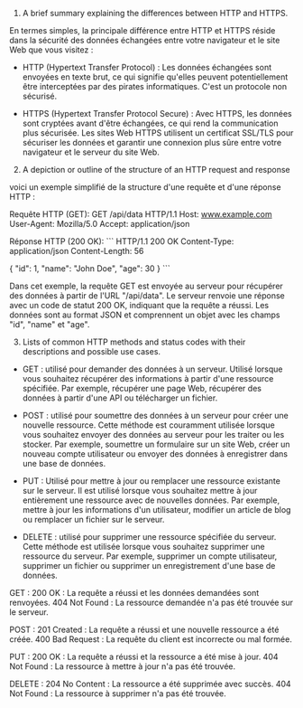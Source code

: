 1) A brief summary explaining the differences between HTTP and HTTPS.

En termes simples, la principale différence entre HTTP et HTTPS réside dans la sécurité des données échangées entre votre navigateur et le site Web que vous visitez :

 - HTTP (Hypertext Transfer Protocol) : Les données échangées sont envoyées en texte brut, ce qui signifie qu'elles peuvent potentiellement être interceptées par des pirates informatiques. C'est un protocole non sécurisé.

 - HTTPS (Hypertext Transfer Protocol Secure) : Avec HTTPS, les données sont cryptées avant d'être échangées, ce qui rend la communication plus sécurisée. Les sites Web HTTPS utilisent un certificat SSL/TLS pour sécuriser les données et garantir une connexion plus sûre entre votre navigateur et le serveur du site Web.


2) A depiction or outline of the structure of an HTTP request and response

voici un exemple simplifié de la structure d'une requête et d'une réponse HTTP :

Requête HTTP (GET): GET /api/data HTTP/1.1 Host: www.example.com User-Agent: Mozilla/5.0 Accept: application/json

Réponse HTTP (200 OK): ``` HTTP/1.1 200 OK Content-Type: application/json Content-Length: 56

{ "id": 1, "name": "John Doe", "age": 30 } ```

Dans cet exemple, la requête GET est envoyée au serveur pour récupérer des données à partir de l'URL "/api/data". Le serveur renvoie une réponse avec un code de statut 200 OK, indiquant que la requête a réussi. Les données sont au format JSON et comprennent un objet avec les champs "id", "name" et "age".


3) Lists of common HTTP methods and status codes with their descriptions and possible use cases.

 - GET : utilisé pour demander des données à un serveur. Utilisé lorsque vous souhaitez récupérer des informations à partir d'une ressource spécifiée. Par exemple, récupérer une page Web, récupérer des données à partir d'une API ou télécharger un fichier.

 - POST : utilisé pour soumettre des données à un serveur pour créer une nouvelle ressource. Cette méthode est couramment utilisée lorsque vous souhaitez envoyer des données au serveur pour les traiter ou les stocker. Par exemple, soumettre un formulaire sur un site Web, créer un nouveau compte utilisateur ou envoyer des données à enregistrer dans une base de données.

 - PUT : Utilisé pour mettre à jour ou remplacer une ressource existante sur le serveur. Il est utilisé lorsque vous souhaitez mettre à jour entièrement une ressource avec de nouvelles données. Par exemple, mettre à jour les informations d'un utilisateur, modifier un article de blog ou remplacer un fichier sur le serveur.

 - DELETE : utilisé pour supprimer une ressource spécifiée du serveur. Cette méthode est utilisée lorsque vous souhaitez supprimer une ressource du serveur. Par exemple, supprimer un compte utilisateur, supprimer un fichier ou supprimer un enregistrement d'une base de données.


GET :
200 OK : La requête a réussi et les données demandées sont renvoyées.
404 Not Found : La ressource demandée n'a pas été trouvée sur le serveur.

POST :
201 Created : La requête a réussi et une nouvelle ressource a été créée.
400 Bad Request : La requête du client est incorrecte ou mal formée.

PUT :
200 OK : La requête a réussi et la ressource a été mise à jour.
404 Not Found : La ressource à mettre à jour n'a pas été trouvée.

DELETE :
204 No Content : La ressource a été supprimée avec succès.
404 Not Found : La ressource à supprimer n'a pas été trouvée.

